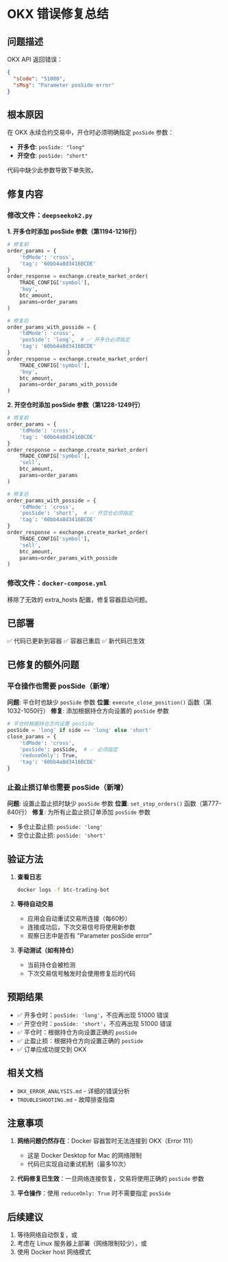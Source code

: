 # OKX 错误修复总结

## 问题描述

OKX API 返回错误：
```json
{
  "sCode": "51000",
  "sMsg": "Parameter posSide error"
}
```

## 根本原因

在 OKX 永续合约交易中，开仓时必须明确指定 `posSide` 参数：
- **开多仓**: `posSide: "long"`
- **开空仓**: `posSide: "short"`

代码中缺少此参数导致下单失败。

## 修复内容

### 修改文件：`deepseekok2.py`

**1. 开多仓时添加 posSide 参数（第1194-1216行）**

```python
# 修复前
order_params = {
    'tdMode': 'cross',
    'tag': '60bb4a8d3416BCDE'
}
order_response = exchange.create_market_order(
    TRADE_CONFIG['symbol'],
    'buy',
    btc_amount,
    params=order_params
)

# 修复后
order_params_with_posside = {
    'tdMode': 'cross',
    'posSide': 'long',  # ✅ 开多仓必须指定
    'tag': '60bb4a8d3416BCDE'
}
order_response = exchange.create_market_order(
    TRADE_CONFIG['symbol'],
    'buy',
    btc_amount,
    params=order_params_with_posside
)
```

**2. 开空仓时添加 posSide 参数（第1228-1249行）**

```python
# 修复前
order_params = {
    'tdMode': 'cross',
    'tag': '60bb4a8d3416BCDE'
}
order_response = exchange.create_market_order(
    TRADE_CONFIG['symbol'],
    'sell',
    btc_amount,
    params=order_params
)

# 修复后
order_params_with_posside = {
    'tdMode': 'cross',
    'posSide': 'short',  # ✅ 开空仓必须指定
    'tag': '60bb4a8d3416BCDE'
}
order_response = exchange.create_market_order(
    TRADE_CONFIG['symbol'],
    'sell',
    btc_amount,
    params=order_params_with_posside
)
```

### 修改文件：`docker-compose.yml`

移除了无效的 extra_hosts 配置，修复容器启动问题。

## 已部署

✅ 代码已更新到容器
✅ 容器已重启
✅ 新代码已生效

## 已修复的额外问题

### 平仓操作也需要 posSide（新增）
**问题**: 平仓时也缺少 `posSide` 参数
**位置**: `execute_close_position()` 函数（第1032-1050行）
**修复**: 添加根据持仓方向设置的 `posSide` 参数

```python
# 平仓时根据持仓方向设置 posSide
posSide = 'long' if side == 'long' else 'short'
close_params = {
    'tdMode': 'cross',
    'posSide': posSide,  # ✅ 必须指定
    'reduceOnly': True,
    'tag': '60bb4a8d3416BCDE'
}
```

### 止盈止损订单也需要 posSide（新增）
**问题**: 设置止盈止损时缺少 `posSide` 参数
**位置**: `set_stop_orders()` 函数（第777-840行）
**修复**: 为所有止盈止损订单添加 `posSide` 参数

- 多仓止盈止损: `posSide: 'long'`
- 空仓止盈止损: `posSide: 'short'`

## 验证方法

1. **查看日志**
   ```bash
   docker logs -f btc-trading-bot
   ```

2. **等待自动交易**
   - 应用会自动重试交易所连接（每60秒）
   - 连接成功后，下次交易信号将使用新参数
   - 观察日志中是否有 "Parameter posSide error"

3. **手动测试（如有持仓）**
   - 当前持仓会被检测
   - 下次交易信号触发时会使用修复后的代码

## 预期结果

- ✅ 开多仓时：`posSide: 'long'`，不应再出现 51000 错误
- ✅ 开空仓时：`posSide: 'short'`，不应再出现 51000 错误
- ✅ 平仓时：根据持仓方向设置正确的 `posSide`
- ✅ 止盈止损：根据持仓方向设置正确的 `posSide`
- ✅ 订单应成功提交到 OKX

## 相关文档

- `OKX_ERROR_ANALYSIS.md` - 详细的错误分析
- `TROUBLESHOOTING.md` - 故障排查指南

## 注意事项

1. **网络问题仍然存在**：Docker 容器暂时无法连接到 OKX（Error 111）
   - 这是 Docker Desktop for Mac 的网络限制
   - 代码已实现自动重试机制（最多10次）

2. **代码修复已生效**：一旦网络连接恢复，交易将使用正确的 `posSide` 参数

3. **平仓操作**：使用 `reduceOnly: True` 时不需要指定 `posSide`

## 后续建议

1. 等待网络自动恢复，或
2. 考虑在 Linux 服务器上部署（网络限制较少），或
3. 使用 Docker host 网络模式
